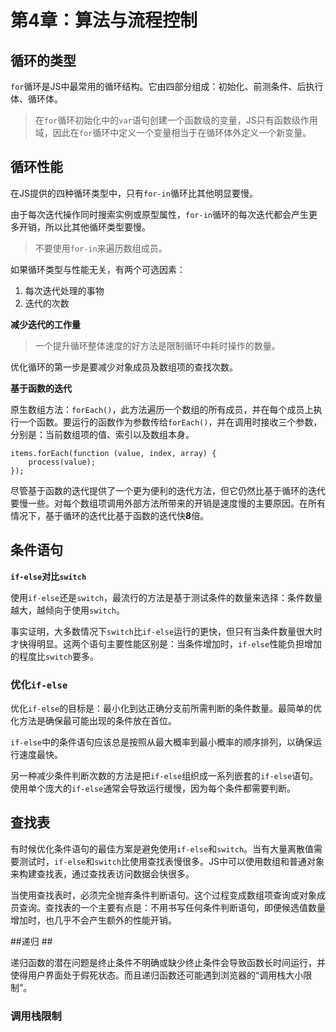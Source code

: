 ﻿# 第4章：算法与流程控制 #

## 循环的类型 ##

`for`循环是JS中最常用的循环结构。它由四部分组成：初始化、前测条件、后执行体、循环体。

> 在`for`循环初始化中的`var`语句创建一个函数级的变量，JS只有函数级作用域，因此在`for`循环中定义一个变量相当于在循环体外定义一个新变量。

## 循环性能 ##

在JS提供的四种循环类型中，只有`for-in`循环比其他明显要慢。

由于每次迭代操作同时搜索实例或原型属性，`for-in`循环的每次迭代都会产生更多开销，所以比其他循环类型要慢。

> 不要使用`for-in`来遍历数组成员。

如果循环类型与性能无关，有两个可选因素：

1. 每次迭代处理的事物
2. 迭代的次数

**减少迭代的工作量**

> 一个提升循环整体速度的好方法是限制循环中耗时操作的数量。

优化循环的第一步是要减少对象成员及数组项的查找次数。

**基于函数的迭代**

原生数组方法：`forEach()`，此方法遍历一个数组的所有成员，并在每个成员上执行一个函数。要运行的函数作为参数传给`forEach()`，并在调用时接收三个参数，分别是：当前数组项的值、索引以及数组本身。

    items.forEach(function (value, index, array) {
        process(value);
    });

尽管基于函数的迭代提供了一个更为便利的迭代方法，但它仍然比基于循环的迭代要慢一些。对每个数组项调用外部方法所带来的开销是速度慢的主要原因。在所有情况下，基于循环的迭代比基于函数的迭代快**8**倍。

## 条件语句 ##

**`if-else`对比`switch`**

使用`if-else`还是`switch`，最流行的方法是基于测试条件的数量来选择：条件数量越大，越倾向于使用`switch`。

事实证明，大多数情况下`switch`比`if-else`运行的更快，但只有当条件数量很大时才快得明显。这两个语句主要性能区别是：当条件增加时，`if-else`性能负担增加的程度比`switch`要多。

### 优化`if-else` ###

优化`if-else`的目标是：最小化到达正确分支前所需判断的条件数量。最简单的优化方法是确保最可能出现的条件放在首位。

`if-else`中的条件语句应该总是按照从最大概率到最小概率的顺序排列，以确保运行速度最快。

另一种减少条件判断次数的方法是把`if-else`组织成一系列嵌套的`if-else`语句。使用单个庞大的`if-else`通常会导致运行缓慢，因为每个条件都需要判断。

## 查找表 ##

有时候优化条件语句的最佳方案是避免使用`if-else`和`switch`。当有大量离散值需要测试时，`if-else`和`switch`比使用查找表慢很多。JS中可以使用数组和普通对象来构建查找表，通过查找表访问数据会快很多。

当使用查找表时，必须完全抛弃条件判断语句。这个过程变成数组项查询或对象成员查询。查找表的一个主要有点是：不用书写任何条件判断语句，即便候选值数量增加时，也几乎不会产生额外的性能开销。

##递归 ##

递归函数的潜在问题是终止条件不明确或缺少终止条件会导致函数长时间运行，并使得用户界面处于假死状态。而且递归函数还可能遇到浏览器的“调用栈大小限制”。

### 调用栈限制 ###

